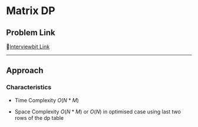 # Matrix DP

## Problem Link
🔗[Interviewbit Link](https://www.interviewbit.com/problems/min-sum-path-in-matrix/)

---
## Approach


### Characteristics
- Time Complexity $O(N*M)$

- Space Complexity $O(N*M)$ or $O(N)$ in optimised case using last two rows of the dp table

